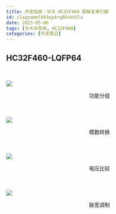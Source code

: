 ```yaml
---
title: 开发指南：华大 HC32F460 图解复用引脚
id: cloqsamml003og4rq88xkh2ls
date: 2023-05-06
tags: [华大半导体, HC32F460]
categories: [开发笔记]
---
```


## HC32F460-LQFP64

<br>

![](HC32F460.png)

<center>
功能分组
</center><br><br>

<!-- more -->

![](HC32F460-ADC.png)

<center>
模数转换
</center><br><br>

![](HC32F460-CMP.png)

<center>
电压比较
</center><br><br>

![](HC32F460-PWM.png)

<center>
脉宽调制
</center><br><br>
